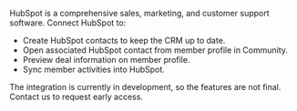 HubSpot is a comprehensive sales, marketing, and customer support software. Connect HubSpot to:

- Create HubSpot contacts to keep the CRM up to date.
- Open associated HubSpot contact from member profile in Community.
- Preview deal information on member profile.
- Sync member activities into HubSpot.

The integration is currently in development, so the features are not final. Contact us to request early access.


